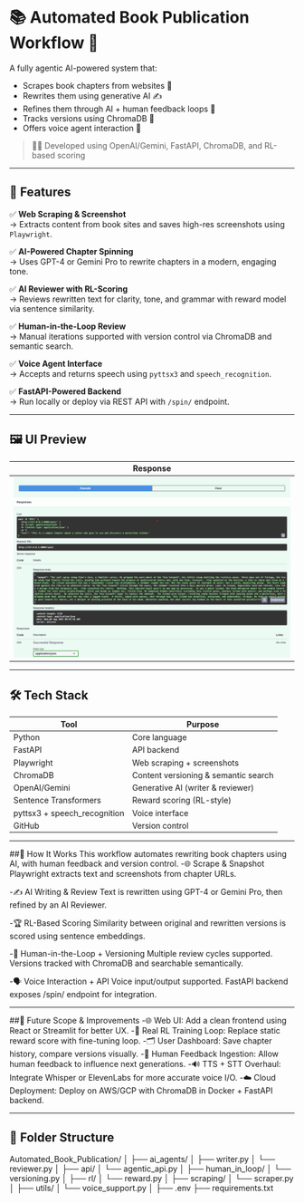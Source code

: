 # 📚 Automated Book Publication Workflow 🚀

A fully agentic AI-powered system that:
- Scrapes book chapters from websites 📖
- Rewrites them using generative AI ✍️
- Refines them through AI + human feedback loops 🧠
- Tracks versions using ChromaDB 🔄
- Offers voice agent interaction 🎤
 
> 👨‍💻 Developed using OpenAI/Gemini, FastAPI, ChromaDB, and RL-based scoring

---

## 🌟 Features

✅ **Web Scraping & Screenshot**  
→ Extracts content from book sites and saves high-res screenshots using `Playwright`.

✅ **AI-Powered Chapter Spinning**  
→ Uses GPT-4 or Gemini Pro to rewrite chapters in a modern, engaging tone.

✅ **AI Reviewer with RL-Scoring**  
→ Reviews rewritten text for clarity, tone, and grammar with reward model via sentence similarity.

✅ **Human-in-the-Loop Review**  
→ Manual iterations supported with version control via ChromaDB and semantic search.

✅ **Voice Agent Interface**  
→ Accepts and returns speech using `pyttsx3` and `speech_recognition`.

✅ **FastAPI-Powered Backend**  
→ Run locally or deploy via REST API with `/spin/` endpoint.

---

## 🖼️ UI Preview

| Response | 
|-----------|
| ![](./1.png) |

---

## 🛠️ Tech Stack
| Tool | Purpose |
|------|---------|
| Python | Core language |
| FastAPI | API backend |
| Playwright | Web scraping + screenshots |
| ChromaDB | Content versioning & semantic search |
| OpenAI/Gemini | Generative AI (writer & reviewer) |
| Sentence Transformers | Reward scoring (RL-style) |
| pyttsx3 + speech_recognition | Voice interface |
| GitHub | Version control |

---

##🔧 How It Works
This workflow automates rewriting book chapters using AI, with human feedback and version control.
-🌐 Scrape & Snapshot
Playwright extracts text and screenshots from chapter URLs.

-✍️ AI Writing & Review
Text is rewritten using GPT-4 or Gemini Pro, then refined by an AI Reviewer.

-🏆 RL-Based Scoring
Similarity between original and rewritten versions is scored using sentence embeddings.

-🧠 Human-in-the-Loop + Versioning
Multiple review cycles supported. Versions tracked with ChromaDB and searchable semantically.

-🗣️ Voice Interaction + API
Voice input/output supported. FastAPI backend exposes /spin/ endpoint for integration.

---

##🌱 Future Scope & Improvements
-🌐 Web UI: Add a clean frontend using React or Streamlit for better UX.
-🔁 Real RL Training Loop: Replace static reward score with fine-tuning loop.
-🗂️ User Dashboard: Save chapter history, compare versions visually.
-🧠 Human Feedback Ingestion: Allow human feedback to influence next generations.
-🔊 TTS + STT Overhaul: Integrate Whisper or ElevenLabs for more accurate voice I/O.
-☁️ Cloud Deployment: Deploy on AWS/GCP with ChromaDB in Docker + FastAPI backend.

---

## 📁 Folder Structure
Automated_Book_Publication/
│
├── ai_agents/
│   ├── writer.py
│   └── reviewer.py
│
├── api/
│   └── agentic_api.py
│
├── human_in_loop/
│   └── versioning.py
│
├── rl/
│   └── reward.py
│
├── scraping/
│   └── scraper.py
│
├── utils/
│   └── voice_support.py
│
├── .env
├── requirements.txt
